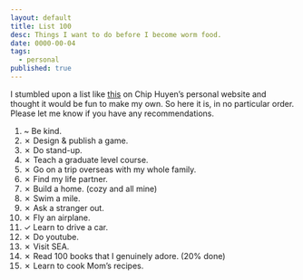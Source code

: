```yaml
---
layout: default
title: List 100
desc: Things I want to do before I become worm food.
date: 0000-00-04
tags:
  - personal
published: true
---
```


I stumbled upon a list like [this](https://huyenchip.com/list-100/) on Chip Huyen’s personal website and thought it would be fun to make my own. So here it is, in no particular order. Please let me know if you have any recommendations.

1. ~ Be kind.
2. ✗ Design & publish a game.
3. ✗ Do stand-up.
4. ✗ Teach a graduate level course.
5. ✗ Go on a trip overseas with my whole family.
6. ✗ Find my life partner.
7. ✗ Build a home. (cozy and all mine)
8. ✗ Swim a mile.
9. ✗ Ask a stranger out.
10. ✗ Fly an airplane.
11. ✓ Learn to drive a car.
12. ✗ Do youtube.
13. ✗ Visit SEA.
14. ✗ Read 100 books that I genuinely adore. (20% done)
15. ✗ Learn to cook Mom’s recipes.
